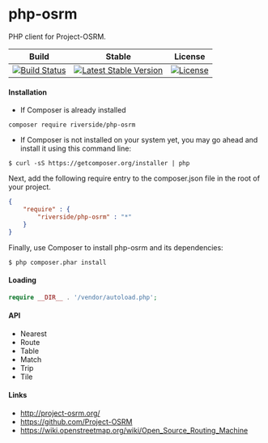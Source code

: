 # php-osrm
PHP client for Project-OSRM.

| Build | Stable | License |
|---|---|---|
| [![Build Status](https://api.travis-ci.org/riverside/php-osrm.svg)](https://travis-ci.org/riverside/php-osrm) | [![Latest Stable Version](https://poser.pugx.org/riverside/php-osrm/v/stable)](https://packagist.org/packages/riverside/php-osrm) | [![License](https://poser.pugx.org/riverside/php-osrm/license)](https://packagist.org/packages/riverside/php-osrm) |

#### Installation
- If Composer is already installed
```
composer require riverside/php-osrm
```
- If Composer is not installed on your system yet, you may go ahead and install it using this command line:
```
$ curl -sS https://getcomposer.org/installer | php
```
Next, add the following require entry to the composer.json file in the root of your project.
```json
{
    "require" : {
        "riverside/php-osrm" : "*"
    }
}
```
Finally, use Composer to install php-osrm and its dependencies:
```
$ php composer.phar install
```

#### Loading
```php
require __DIR__ . '/vendor/autoload.php';
```

#### API
- Nearest
- Route
- Table
- Match
- Trip
- Tile

#### Links
- http://project-osrm.org/
- https://github.com/Project-OSRM
- https://wiki.openstreetmap.org/wiki/Open_Source_Routing_Machine